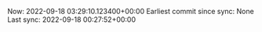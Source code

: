 Now: 2022-09-18 03:29:10.123400+00:00 Earliest commit since sync: None Last sync: 2022-09-18 00:27:52+00:00
